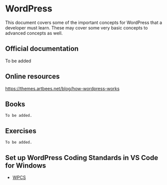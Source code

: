 # WordPress

This document covers some of the important concepts for WordPress that a developer must learn. These may cover some very basic concepts to advanced concepts as well.


## Official documentation
To be added


## Online resources
https://themes.artbees.net/blog/how-wordpress-works

## Books
`To be added.`

## Exercises
`To be added.`

## Set up WordPress Coding Standards in VS Code for Windows
- [WPCS](WPCS.md/)
